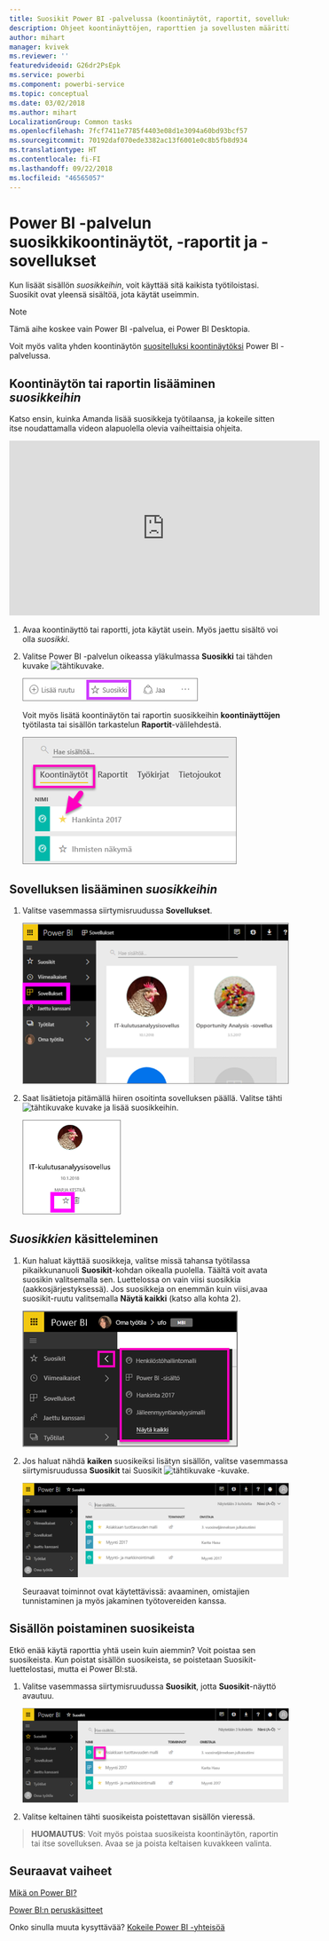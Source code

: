 ```yaml
---
title: Suosikit Power BI -palvelussa (koontinäytöt, raportit, sovellukset)
description: Ohjeet koontinäyttöjen, raporttien ja sovellusten määrittämisestä suosikeiksi Power BI -palvelussa
author: mihart
manager: kvivek
ms.reviewer: ''
featuredvideoid: G26dr2PsEpk
ms.service: powerbi
ms.component: powerbi-service
ms.topic: conceptual
ms.date: 03/02/2018
ms.author: mihart
LocalizationGroup: Common tasks
ms.openlocfilehash: 7fcf7411e7785f4403e08d1e3094a60bd93bcf57
ms.sourcegitcommit: 70192daf070ede3382ac13f6001e0c8b5fb8d934
ms.translationtype: HT
ms.contentlocale: fi-FI
ms.lasthandoff: 09/22/2018
ms.locfileid: "46565057"
---
```

# <a name="favorite-dashboards-reports-and-apps-in-power-bi-service"></a>Power BI -palvelun suosikkikoontinäytöt, -raportit ja -sovellukset
Kun lisäät sisällön *suosikkeihin*, voit käyttää sitä kaikista työtiloistasi.  Suosikit ovat yleensä sisältöä, jota käytät useimmin.

> [!NOTE]
> Tämä aihe koskee vain Power BI -palvelua, ei Power BI Desktopia.
> 
> 

Voit myös valita yhden koontinäytön [suositelluksi koontinäytöksi](end-user-featured.md) Power BI -palvelussa.

## <a name="add-a-dashboard-or-report-as-a-favorite"></a>Koontinäytön tai raportin lisääminen *suosikkeihin*
Katso ensin, kuinka Amanda lisää suosikkeja työtilaansa, ja kokeile sitten itse noudattamalla videon alapuolella olevia vaiheittaisia ohjeita.

<iframe width="560" height="315" src="https://www.youtube.com/embed/G26dr2PsEpk" frameborder="0" allowfullscreen></iframe>


1. Avaa koontinäyttö tai raportti, jota käytät usein. Myös jaettu sisältö voi olla *suosikki*.
2. Valitse Power BI -palvelun oikeassa yläkulmassa **Suosikki** tai tähden kuvake ![tähtikuvake](./media/end-user-favorite/power-bi-favorite-icon.png).
   
   ![Suosikki-kuvake](./media/end-user-favorite/powerbi-dashboard-favorite.png)
   
   Voit myös lisätä koontinäytön tai raportin suosikkeihin **koontinäyttöjen** työtilasta tai sisällön tarkastelun **Raportit**-välilehdestä.
   
   ![Koontinäyttö-välilehti, jossa on keltainen tähti](./media/end-user-favorite/power-bi-dashboard-favorite.png)

## <a name="add-an-app-as-a-favorite"></a>Sovelluksen lisääminen *suosikkeihin*

1. Valitse vasemmassa siirtymisruudussa **Sovellukset**.

   ![koontinäyttö](./media/end-user-favorite/power-bi-favorite-apps.png)

2. Saat lisätietoja pitämällä hiiren osoitinta sovelluksen päällä.  Valitse tähti ![tähtikuvake](./media/end-user-favorite/power-bi-favorite-icon.png)  kuvake ja lisää suosikkeihin.
   
   ![hiiren osoittimen pitäminen sovelluksen päällä](./media/end-user-favorite/power-bi-favorite-app.png)

## <a name="working-with-favorites"></a>*Suosikkien* käsitteleminen
1. Kun haluat käyttää suosikkeja, valitse missä tahansa työtilassa pikaikkunanuoli **Suosikit**-kohdan oikealla puolella.  Täältä voit avata suosikin valitsemalla sen. Luettelossa on vain viisi suosikkia (aakkosjärjestyksessä). Jos suosikkeja on enemmän kuin viisi,avaa suosikit-ruutu valitsemalla **Näytä kaikki** (katso alla kohta 2). 
   
   ![Suosikit-pikaikkuna](./media/end-user-favorite/power-bi-favorite-flyout-new.png)
2. Jos haluat nähdä **kaiken** suosikeiksi lisätyn sisällön, valitse vasemmassa siirtymisruudussa **Suosikit** tai Suosikit ![tähtikuvake](./media/end-user-favorite/power-bi-favorites-icon.png) -kuvake.  
   
    ![suosikki-ikkuna](./media/end-user-favorite/power-bi-favorites-screen.png)
   
   Seuraavat toiminnot ovat käytettävissä: avaaminen, omistajien tunnistaminen ja myös jakaminen työtovereiden kanssa.

## <a name="unfavorite-content"></a>Sisällön poistaminen suosikeista
Etkö enää käytä raporttia yhtä usein kuin aiemmin?  Voit poistaa sen suosikeista. Kun poistat sisällön suosikeista, se poistetaan Suosikit-luettelostasi, mutta ei Power BI:stä.

1. Valitse vasemmassa siirtymisruudussa **Suosikit**, jotta **Suosikit**-näyttö avautuu.
   
   ![Suosikit-näyttö](./media/end-user-favorite/power-bi-unfavorites-screen.png)
2. Valitse keltainen tähti suosikeista poistettavan sisällön vieressä.

> **HUOMAUTUS**: Voit myös poistaa suosikeista koontinäytön, raportin tai itse sovelluksen. Avaa se ja poista keltaisen kuvakkeen valinta.   
> 
> 

## <a name="next-steps"></a>Seuraavat vaiheet
[Mikä on Power BI?](../power-bi-overview.md)

[Power BI:n peruskäsitteet](end-user-basic-concepts.md)

Onko sinulla muuta kysyttävää? [Kokeile Power BI -yhteisöä](http://community.powerbi.com/)

